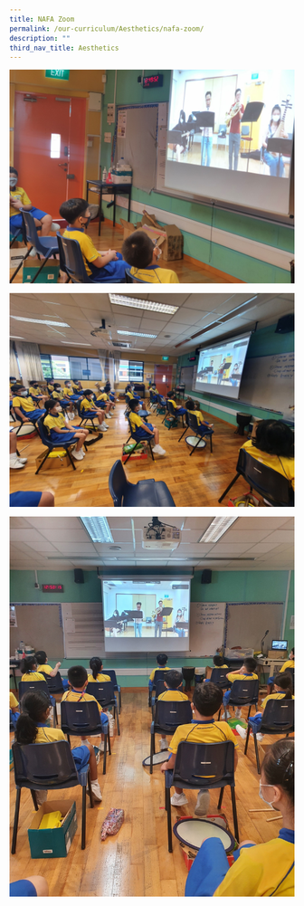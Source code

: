 ```yaml
---
title: NAFA Zoom
permalink: /our-curriculum/Aesthetics/nafa-zoom/
description: ""
third_nav_title: Aesthetics
---
```

![](/images/NAFA%20Zoom%201.jpeg)

![](/images/NAFA%20Zoom%202.jpeg)

![](/images/NAFA%20Zoom%203.jpeg)